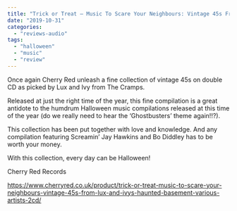 ```yaml
---
title: "Trick or Treat – Music To Scare Your Neighbours: Vintage 45s From Lux and Ivy’s Haunted Basement"
date: "2019-10-31"
categories: 
  - "reviews-audio"
tags: 
  - "halloween"
  - "music"
  - "review"
---
```


Once again Cherry Red unleash a fine collection of vintage 45s on double CD as picked by Lux and Ivy from The Cramps.

Released at just the right time of the year, this fine compilation is a great antidote to the humdrum Halloween music compilations released at this time of the year (do we really need to hear the ‘Ghostbusters’ theme again!!?).

This collection has been put together with love and knowledge. And any compilation featuring Screamin’ Jay Hawkins and Bo Diddley has to be worth your money.

With this collection, every day can be Halloween!

Cherry Red Records

https://www.cherryred.co.uk/product/trick-or-treat-music-to-scare-your-neighbours-vintage-45s-from-lux-and-ivys-haunted-basement-various-artists-2cd/
